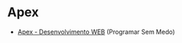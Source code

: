 
# Apex

- [Apex - Desenvolvimento WEB](https://www.youtube.com/watch?v=i835Gta34_c&list=PLKIAB3zKmnfLk4mZzd9e7N2oZun6rdxOn) (Programar Sem Medo)
